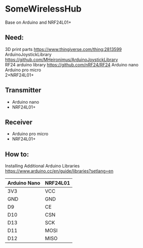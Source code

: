 # SomeWirelessHub
Base on Arduino and NRF24L01+  

## Need:
3D print parts https://www.thingiverse.com/thing:2813599  
ArduinoJoystickLibrary https://github.com/MHeironimus/ArduinoJoystickLibrary  
RF24 arduino library https://github.com/nRF24/RF24
Arduino nano  
Arduino pro micro  
2×NRF24L01+  


## Transmitter  
* Arduino nano
* NRF24L01+



## Receiver  
* Arduino pro micro
* NRF24L01+

## How to:
Installing Additional Arduino Libraries https://www.arduino.cc/en/guide/libraries?setlang=en  

|  Arduino  Nano | NRF24L01  |
|  ----  | ----  |
| 3V3  | VCC |
| GND  | GND |
| D9 | CE |
| D10 | CSN |
| D13 | SCK |
| D11 | MOSI |
| D12 | MISO |
